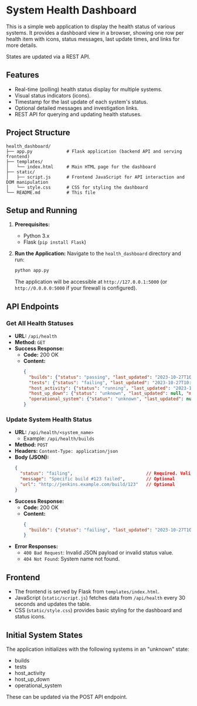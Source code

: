 # System Health Dashboard

This is a simple web application to display the health status of various systems.
It provides a dashboard view in a browser, showing one row per health item with icons,
status messages, last update times, and links for more details.

States are updated via a REST API.

## Features

-   Real-time (polling) health status display for multiple systems.
-   Visual status indicators (icons).
-   Timestamp for the last update of each system's status.
-   Optional detailed messages and investigation links.
-   REST API for querying and updating health statuses.

## Project Structure

```
health_dashboard/
├── app.py             # Flask application (backend API and serving frontend)
├── templates/
│   └── index.html     # Main HTML page for the dashboard
├── static/
│   ├── script.js      # Frontend JavaScript for API interaction and DOM manipulation
│   └── style.css      # CSS for styling the dashboard
└── README.md          # This file
```

## Setup and Running

1.  **Prerequisites:**
    *   Python 3.x
    *   Flask (`pip install Flask`)

2.  **Run the Application:**
    Navigate to the `health_dashboard` directory and run:
    ```bash
    python app.py
    ```
    The application will be accessible at `http://127.0.0.1:5000` (or `http://0.0.0.0:5000` if your firewall is configured).

## API Endpoints

### Get All Health Statuses

-   **URL:** `/api/health`
-   **Method:** `GET`
-   **Success Response:**
    -   **Code:** 200 OK
    -   **Content:**
        ```json
        {
          "builds": {"status": "passing", "last_updated": "2023-10-27T10:30:00Z", "message": "All builds green.", "url": "http://jenkins.example.com/builds"},
          "tests": {"status": "failing", "last_updated": "2023-10-27T10:35:00Z", "message": "UI tests failing.", "url": "http://jenkins.example.com/tests"},
          "host_activity": {"status": "running", "last_updated": "2023-10-27T10:36:00Z", "message": "", "url": ""},
          "host_up_down": {"status": "unknown", "last_updated": null, "message": "", "url": ""},
          "operational_system": {"status": "unknown", "last_updated": null, "message": "", "url": ""}
        }
        ```

### Update System Health Status

-   **URL:** `/api/health/<system_name>`
    -   Example: `/api/health/builds`
-   **Method:** `POST`
-   **Headers:** `Content-Type: application/json`
-   **Body (JSON):**
    ```json
    {
      "status": "failing",                            // Required. Valid: "running", "down", "passing", "failing", "unknown"
      "message": "Specific build #123 failed",        // Optional
      "url": "http://jenkins.example.com/build/123"   // Optional
    }
    ```
-   **Success Response:**
    -   **Code:** 200 OK
    -   **Content:**
        ```json
        {
          "builds": {"status": "failing", "last_updated": "2023-10-27T10:40:00Z", "message": "Specific build #123 failed", "url": "http://jenkins.example.com/build/123"}
        }
        ```
-   **Error Responses:**
    -   `400 Bad Request`: Invalid JSON payload or invalid status value.
    -   `404 Not Found`: System name not found.

## Frontend

-   The frontend is served by Flask from `templates/index.html`.
-   JavaScript (`static/script.js`) fetches data from `/api/health` every 30 seconds and updates the table.
-   CSS (`static/style.css`) provides basic styling for the dashboard and status icons.

## Initial System States

The application initializes with the following systems in an "unknown" state:
- builds
- tests
- host_activity
- host_up_down
- operational_system

These can be updated via the POST API endpoint.
